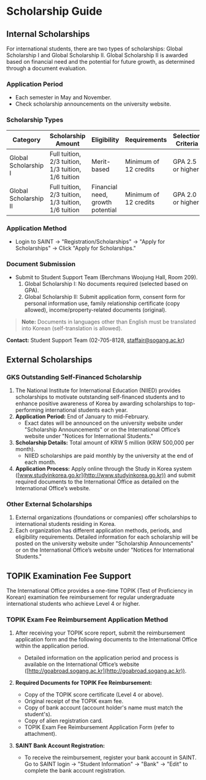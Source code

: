 # Scholarship Guide

## Internal Scholarships

For international students, there are two types of scholarships: Global Scholarship I and Global Scholarship II. Global Scholarship II is awarded based on financial need and the potential for future growth, as determined through a document evaluation.

### Application Period
- Each semester in May and November.
- Check scholarship announcements on the university website.

### Scholarship Types

| Category           | Scholarship Amount      | Eligibility       | Requirements    | Selection Criteria                   |
|--------------------|-------------------------|-------------------|----------------|--------------------------------------|
| Global Scholarship I | Full tuition, 2/3 tuition, 1/3 tuition, 1/6 tuition | Merit-based       | Minimum of 12 credits | GPA 2.5 or higher | High-achieving international students |
| Global Scholarship II | Full tuition, 2/3 tuition, 1/3 tuition, 1/6 tuition | Financial need, growth potential | Minimum of 12 credits | GPA 2.0 or higher | International students with financial need or growth potential |

### Application Method
- Login to SAINT → "Registration/Scholarships" → "Apply for Scholarships" → Click "Apply for Scholarships."

### Document Submission
- Submit to Student Support Team (Berchmans Woojung Hall, Room 209).
  1. Global Scholarship I: No documents required (selected based on GPA).
  2. Global Scholarship II: Submit application form, consent form for personal information use, family relationship certificate (copy allowed), income/property-related documents (original).

> **Note:** Documents in languages other than English must be translated into Korean (self-translation is allowed).

**Contact:** Student Support Team (02-705-8128, staffair@sogang.ac.kr)

## External Scholarships

### GKS Outstanding Self-Financed Scholarship
1. The National Institute for International Education (NIIED) provides scholarships to motivate outstanding self-financed students and to enhance positive awareness of Korea by awarding scholarships to top-performing international students each year.
2. **Application Period:** End of January to mid-February. 
   - Exact dates will be announced on the university website under "Scholarship Announcements" or on the International Office’s website under "Notices for International Students."
3. **Scholarship Details:** Total amount of KRW 5 million (KRW 500,000 per month).
   - NIIED scholarships are paid monthly by the university at the end of each month.
4. **Application Process:** Apply online through the Study in Korea system ([www.studyinkorea.go.kr](http://www.studyinkorea.go.kr)) and submit required documents to the International Office as detailed on the International Office’s website.

### Other External Scholarships
1. External organizations (foundations or companies) offer scholarships to international students residing in Korea.
2. Each organization has different application methods, periods, and eligibility requirements. Detailed information for each scholarship will be posted on the university website under "Scholarship Announcements" or on the International Office’s website under "Notices for International Students."

## TOPIK Examination Fee Support

The International Office provides a one-time TOPIK (Test of Proficiency in Korean) examination fee reimbursement for regular undergraduate international students who achieve Level 4 or higher.

### TOPIK Exam Fee Reimbursement Application Method
1. After receiving your TOPIK score report, submit the reimbursement application form and the following documents to the International Office within the application period.
   - Detailed information on the application period and process is available on the International Office’s website ([http://goabroad.sogang.ac.kr](http://goabroad.sogang.ac.kr)).
   
2. **Required Documents for TOPIK Fee Reimbursement:**
   - Copy of the TOPIK score certificate (Level 4 or above).
   - Original receipt of the TOPIK exam fee.
   - Copy of bank account (account holder's name must match the student's).
   - Copy of alien registration card.
   - TOPIK Exam Fee Reimbursement Application Form (refer to attachment).

3. **SAINT Bank Account Registration:**
   - To receive the reimbursement, register your bank account in SAINT. Go to SAINT login → "Student Information" → "Bank" → "Edit" to complete the bank account registration.

